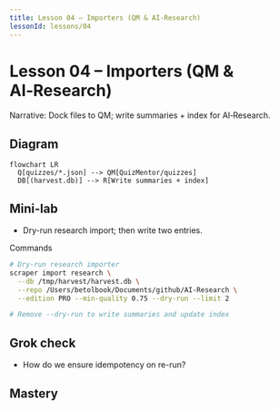 ```yaml
---
title: Lesson 04 – Importers (QM & AI‑Research)
lessonId: lessons/04
---
```


# Lesson 04 – Importers (QM & AI‑Research)

Narrative: Dock files to QM; write summaries + index for AI‑Research.

## Diagram
```mermaid
flowchart LR
  Q[quizzes/*.json] --> QM[QuizMentor/quizzes]
  DB[(harvest.db)] --> R[Write summaries + index]
```

## Mini-lab
- Dry-run research import; then write two entries.

Commands
```bash
# Dry-run research importer
scraper import research \
  --db /tmp/harvest/harvest.db \
  --repo /Users/betolbook/Documents/github/AI-Research \
  --edition PRO --min-quality 0.75 --dry-run --limit 2

# Remove --dry-run to write summaries and update index
```

## Grok check
- How do we ensure idempotency on re-run?

## Mastery
<MasteryChecklist id="lessons/04" :items='[
  "Dock to QM stably",
  "Write 2 summaries",
  "Append index rows",
  "Re-run without duplicates"
]' />

